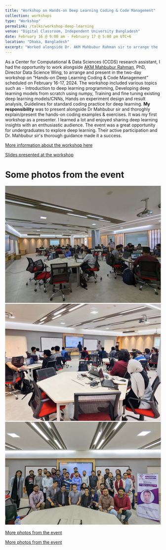 ```yaml
---
title: "Workshop on Hands-on Deep Learning Coding & Code Management"
collection: workshops
type: "Workshop"
permalink: /talks/workshop-deep-learning
venue: "Digital Classroom, Independent University Bangladesh"
date: February 16 @ 9:00 am - February 17 @ 5:00 pm UTC+6
location: "Dhaka, Bangladesh"
excerpt: "Worked alongside Dr. AKM Mahbubur Rahman sir to arrange the 'Workshop on Hands-on Deep Learning Coding & Code Management at Independent University Bangladesh'"
---
```


As a Center for Computational & Data Sciences (CCDS) research assistant, I had the opportunity to work alongside [AKM Mahbubur Rahman](https://ccds.ai/entry/akm-rahman/), PhD, Director Data Science Wing, to arrange and present in the two-day workshop on “Hands-on Deep Learning Coding & Code Management” scheduled on February 16-17, 2024. The workshop included various topics such as - Introduction to deep learning programming, Developing deep learning models from scratch using numpy, Training and fine tuning existing deep learning models/CNNs, Hands on experiment design and result analysis, Guidelines for standard coding practice for deep learning. **My responsibility** was to present alongside Dr Mahbubur sir and thoroghly explain/present the hands-on coding examples & exercises. It was my first workshop as a presenter. I learned a lot and enjoyed sharing deep learning insights with an enthusiastic audience. The event was a great opportunity for undergraduates to explore deep learning. Their active participation and Dr. Mahbubur sir's thorough guidance made it a success.

[More information about the workshop here](https://ccds.ai/event/workshop-on-hands-on-deep-learning-coding-code-management/)

[Slides presented at the workshop](https://docs.google.com/presentation/d/1TA0gqa-n65c8HUFutPH_H9RikpTa_Hqs/edit?usp=sharing&ouid=113585128382542538499&rtpof=true&sd=true)

Some photos from the event
======
![workshop-deep-learning-image-1](/images/workshop-deep-learning/workshop-deep-learning-1.jpg)
![workshop-deep-learning-image-2](/images/workshop-deep-learning/workshop-deep-learning-2.jpg)
![workshop-deep-learning-image-3](/images/workshop-deep-learning/workshop-deep-learning-3.jpg)

[More photos from the event](https://www.facebook.com/CCDS.IUB/posts/pfbid073FjdXcHUk9BcYxZ9ugpuETSYviPxdvSS5X1EjPsTTtaf3vdDmCwu7z3RRczj1Nbl)

[More photos from the event](https://www.facebook.com/reel/730886895467031)
